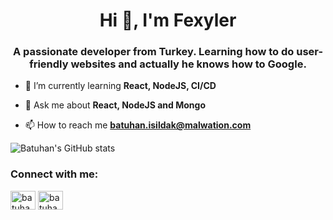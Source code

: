 <h1 align="center">Hi 👋, I'm Fexyler</h1>
<h3 align="center">A passionate developer from Turkey. Learning how to do user-friendly websites and actually he knows how to Google.</h3>

- 🌱  I’m currently learning **React, NodeJS, CI/CD**

- 💬  Ask me about **React, NodeJS and Mongo**

- 📫  How to reach me **batuhan.isildak@malwation.com**


![Batuhan's GitHub stats](https://github-readme-stats.vercel.app/api?username=Fexyler&count_private=true&show_icons=true&theme=radical)

<h3 align="left">Connect with me:</h3>
<p align="left">
<a href="https://twitter.com/batuhan_isildak" target="blank"><img align="center" src="https://upload.wikimedia.org/wikipedia/sco/9/9f/Twitter_bird_logo_2012.svg" alt="batuhan_isildak" height="30" width="40" /></a>
<a href="https://linkedin.com/in/batuhanisildak" target="blank"><img align="center" src="https://4.bp.blogspot.com/-CQh-IGKtM2Y/XE9D2ReVFbI/AAAAAAAAHcU/SMBvdgTWLu0VjCkIDAoBWCGYhld-GxB0QCK4BGAYYCw/s1600/icon-linkedin.png" alt="batuhanisildak" height="30" width="40" /></a>
</p>


